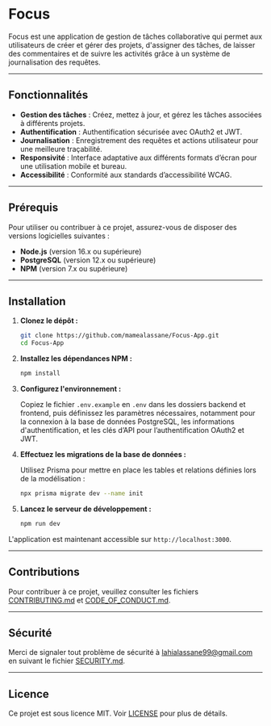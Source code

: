 # Focus

Focus est une application de gestion de tâches collaborative qui permet aux utilisateurs de créer et gérer des projets, d'assigner des tâches, de laisser des commentaires et de suivre les activités grâce à un système de journalisation des requêtes.

---

## Fonctionnalités

- **Gestion des tâches** : Créez, mettez à jour, et gérez les tâches associées à différents projets.
- **Authentification** : Authentification sécurisée avec OAuth2 et JWT.
- **Journalisation** : Enregistrement des requêtes et actions utilisateur pour une meilleure traçabilité.
- **Responsivité** : Interface adaptative aux différents formats d’écran pour une utilisation mobile et bureau.
- **Accessibilité** : Conformité aux standards d’accessibilité WCAG.
  
---

## Prérequis

Pour utiliser ou contribuer à ce projet, assurez-vous de disposer des versions logicielles suivantes :

- **Node.js** (version 16.x ou supérieure)
- **PostgreSQL** (version 12.x ou supérieure)
- **NPM** (version 7.x ou supérieure)

---

## Installation

1. **Clonez le dépôt :**

   ```bash
   git clone https://github.com/mamealassane/Focus-App.git
   cd Focus-App
   ```

2. **Installez les dépendances NPM :**

   ```bash
   npm install
   ```

3. **Configurez l'environnement :**

   Copiez le fichier `.env.example` en `.env` dans les dossiers backend et frontend, puis définissez les paramètres nécessaires, notamment pour la connexion à la base de données PostgreSQL, les informations d'authentification, et les clés d’API pour l’authentification OAuth2 et JWT.

4. **Effectuez les migrations de la base de données :**

   Utilisez Prisma pour mettre en place les tables et relations définies lors de la modélisation :

   ```bash
   npx prisma migrate dev --name init
   ```

5. **Lancez le serveur de développement :**

   ```bash
   npm run dev
   ```

L'application est maintenant accessible sur `http://localhost:3000`.

---

## Contributions

Pour contribuer à ce projet, veuillez consulter les fichiers [CONTRIBUTING.md](CONTRIBUTING.md) et [CODE_OF_CONDUCT.md](CODE_OF_CONDUCT.md).

---

## Sécurité

Merci de signaler tout problème de sécurité à [lahialassane99@gmail.com](mailto:lahialassane99@gmail.com) en suivant le fichier [SECURITY.md](SECURITY.md).

---

## Licence

Ce projet est sous licence MIT. Voir [LICENSE](LICENSE) pour plus de détails.
